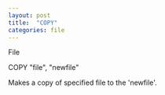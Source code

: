 ```yaml
---
layout: post
title:  "COPY"
categories: file
---
```

File

COPY "file", "newfile"

Makes a copy of specified file to the 'newfile'.

